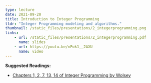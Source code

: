 ```yaml
---
type: lecture
date: 2021-09-20
title: Introduction to Integer Programming
tldr: "Integer Programming modeling and algorithms."
thumbnail: /static_files/presentations/2_integerprogramming.png
links: 
    - url: /static_files/presentations/2_integerprogramming.pdf
      name: slides
    - url: https://youtu.be/nPok1__2AXU
      name: video
---
```

**Suggested Readings:**
- [Chapters 1, 2, 7, 13, 14 of Integer Programming by Wolsey](https://librarysearch.library.utoronto.ca/permalink/01UTORONTO_INST/fedca1/cdi_askewsholts_vlebooks_9781119606550)

